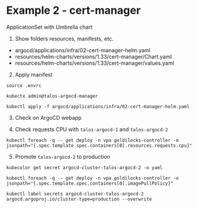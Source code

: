 # Example 2 - cert-manager

ApplicationSet with Umbrella chart


1. Show folders resources, manifests, etc.
  - argocd/applications/infra/02-cert-manager-helm.yaml
  - resources/helm-charts/versions/1.33/cert-manager/Chart.yaml
  - resources/helm-charts/versions/1.33/cert-manager/values.yaml

2. Apply manifest

```shell
source .envrc

kubectx admin@talos-argocd-manager

kubectl apply -f argocd/applications/infra/02-cert-manager-helm.yaml
```

3. Check on ArgoCD webapp

4. Check requests CPU with `talos-argocd-1` and `talos-argocd-2`

```shell
kubectl foreach -q -- get deploy -n vpa goldilocks-controller -o jsonpath="{.spec.template.spec.containers[0].resources.requests.cpu}"
```

5. Promote `talos-argocd-2` to production

```shell
kubecolor get secret argocd-cluster-talos-argocd-2 -o yaml

kubectl foreach -q -- get deploy -n vpa goldilocks-controller -o jsonpath="{.spec.template.spec.containers[0].imagePullPolicy}"

kubectl label secrets argocd-cluster-talos-argocd-2 argocd.argoproj.io/cluster-type=production --overwrite
```
